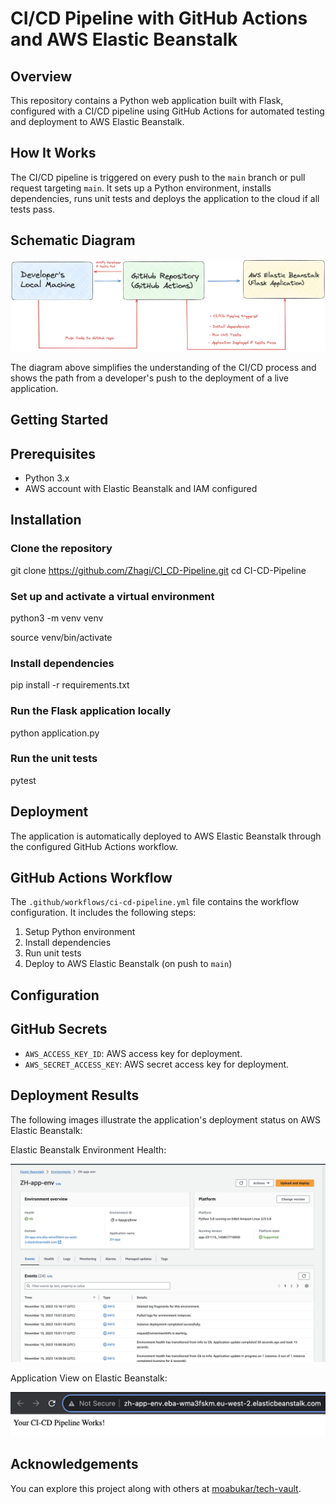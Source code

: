 # CI/CD Pipeline with GitHub Actions and AWS Elastic Beanstalk

## Overview

This repository contains a Python web application built with Flask, configured with a CI/CD pipeline using GitHub Actions for automated testing and deployment to AWS Elastic Beanstalk.

## How It Works

The CI/CD pipeline is triggered on every push to the `main` branch or pull request targeting `main`. It sets up a Python environment, installs dependencies, runs unit tests and deploys the application to the cloud if all tests pass.

## Schematic Diagram

![Schematic Diagram](https://github.com/Zhagi/CI_CD-Pipeline/blob/main/Images/CI:CD%20Pipeline%20Diagram.png?raw=true)

The diagram above simplifies the understanding of the CI/CD process and shows the path from a developer's push to the deployment of a live application.


## Getting Started

## Prerequisites

- Python 3.x
- AWS account with Elastic Beanstalk and IAM configured

## Installation

### Clone the repository
git clone https://github.com/Zhagi/CI_CD-Pipeline.git
cd CI-CD-Pipeline

### Set up and activate a virtual environment
python3 -m venv venv

source venv/bin/activate

### Install dependencies
pip install -r requirements.txt

### Run the Flask application locally
python application.py

### Run the unit tests
pytest

## Deployment

The application is automatically deployed to AWS Elastic Beanstalk through the configured GitHub Actions workflow.

## GitHub Actions Workflow

The `.github/workflows/ci-cd-pipeline.yml` file contains the workflow configuration. It includes the following steps:

1. Setup Python environment
2. Install dependencies
3. Run unit tests
4. Deploy to AWS Elastic Beanstalk (on push to `main`)

## Configuration

## GitHub Secrets

- `AWS_ACCESS_KEY_ID`: AWS access key for deployment.
- `AWS_SECRET_ACCESS_KEY`: AWS secret access key for deployment.

## Deployment Results
The following images illustrate the application's deployment status on AWS Elastic Beanstalk:

Elastic Beanstalk Environment Health:

![Elasticbeanstalk Environment](https://github.com/Zhagi/CI_CD-Pipeline/blob/main/Images/Elastic%20Beanstalk%20Environment.png?raw=true)

Application View on Elastic Beanstalk:

![Elastic Beanstalk environment URL](https://github.com/Zhagi/CI_CD-Pipeline/blob/main/Images/Elastic%20Beanstalk%20environment%20URL.png?raw=true)

## Acknowledgements
You can explore this project along with others at [moabukar/tech-vault](https://github.com/moabukar/tech-vault).
